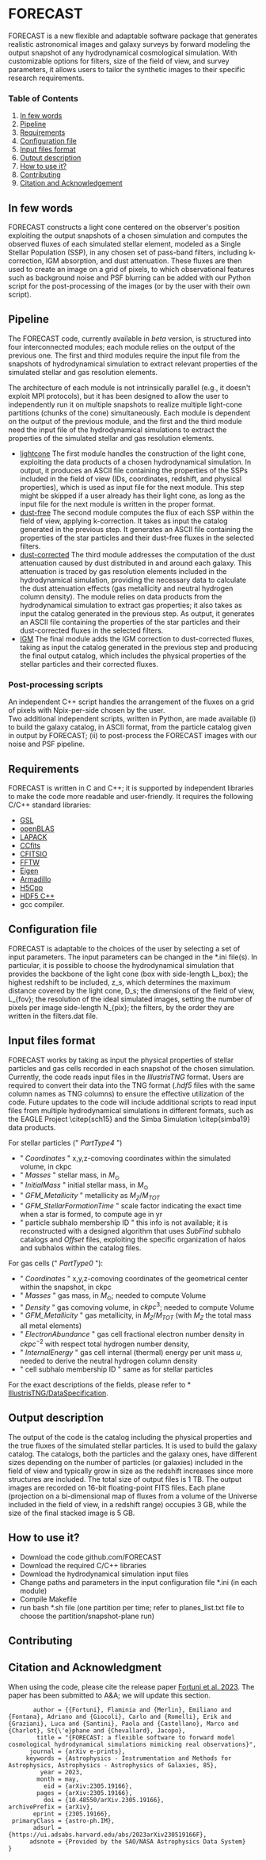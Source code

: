 # FORECAST
FORECAST is a new flexible and adaptable software package that generates realistic astronomical images and galaxy surveys by forward modeling the output snapshot of any hydrodynamical cosmological simulation.
With customizable options for filters, size of the field of view, and survey parameters, it allows users to tailor the synthetic images to their specific research requirements.

### Table of Contents
1. [In few words](#in-few-words)
2. [Pipeline](#pipeline)
3. [Requirements](#requirements)
4. [Configuration file](#configuration-file)
5. [Input files format](#input-files-format)
6. [Output description](#output-description)
7. [How to use it?](#how-to-use-it)
8. [Contributing](#contributing)
9. [Citation and Acknowledgement](#citation-and-acknowledgment)


    
## In few words
FORECAST constructs a light cone centered on the observer's position exploiting the output snapshots of a chosen simulation and computes the observed fluxes of each simulated stellar element, modeled as a Single Stellar Population (SSP), in any chosen set of pass-band filters, including k-correction, IGM absorption, and dust attenuation. These fluxes are then used to create an image on a grid of pixels, to which observational features such as background noise and PSF blurring can be added with our Python script for the post-processing of the images (or by the user with their own script).


## Pipeline
The FORECAST code, currently available in *beta* version, is structured into four interconnected modules; each module relies on the output of the previous one. The first and third modules require the input file from the snapshots of hydrodynamical simulation to extract relevant properties of the simulated stellar and gas resolution elements.

The architecture of each module is not intrinsically parallel (e.g., it doesn't exploit MPI protocols), but it has been designed to allow the user to independently run it on multiple snapshots to realize multiple light-cone partitions (chunks of the cone) simultaneously.
Each module is dependent on the output of the previous module, and the first and the third module need the input file of the hydrodynamical simulations to extract the properties of the simulated stellar and gas resolution elements.
* [lightcone](lc) The first module handles the construction of the light cone, exploiting the data products of a chosen hydrodynamical simulation. In output, it produces an ASCII file containing the properties of the SSPs included in the field of view (IDs, coordinates, redshift, and physical properties), which is used as input file for the next module. This step might be skipped if a user already has their light cone, as long as the input file for the next module is written in the proper format. 
* [dust-free](df) The second module computes the flux of each SSP within the field of view, applying k-correction. It takes as input the catalog generated in the previous step. It generates an ASCII file containing the properties of the star particles and their dust-free fluxes in the selected filters.
* [dust-corrected](dc) The third module addresses the computation of the dust attenuation caused by dust distributed in and around each galaxy. This attenuation is traced by gas resolution elements included in the hydrodynamical simulation, providing the necessary data to calculate the dust attenuation effects (gas metallicity and neutral hydrogen column density). The module relies on data products from the hydrodynamical simulation to extract gas properties; it also takes as input the catalog generated in the previous step. As output, it generates an ASCII file containing the properties of the star particles and their dust-corrected fluxes in the selected filters.
* [IGM](igm) The final module adds the IGM correction to dust-corrected fluxes, taking as input the catalog generated in the previous step and producing the final output catalog, which includes the physical properties of the stellar particles and their corrected fluxes.
### Post-processing scripts
An independent C++ script handles the arrangement of the fluxes on a grid of pixels with Npix-per-side chosen by the user.   
Two additional independent scripts, written in Python, are made available (i) to build the galaxy catalog, in ASCII format, from the particle catalog given in output by FORECAST; (ii) to post-process the FORECAST images with our noise and PSF pipeline.

## Requirements
FORECAST is written in C and C++; it is supported by independent libraries to make the code more readable and user-friendly. 
It requires the following C/C++ standard libraries: 
* [GSL](https://www.gnu.org/software/gsl/)
* [openBLAS](https://www.openblas.net/)
* [LAPACK](http://www.netlib.org/lapack/)
* [CCfits](https://heasarc.gsfc.nasa.gov/fitsio/CCfits/)
* [CFITSIO](https://heasarc.gsfc.nasa.gov/fitsio/)
* [FFTW](https://www.fftw.org/)
* [Eigen](https://eigen.tuxfamily.org/)
* [Armadillo](http://arma.sourceforge.net/)
* [H5Cpp](http://h5cpp.org/)
* [HDF5 C++](https://www.hdfgroup.org/)
* gcc compiler.      

## Configuration file
FORECAST is adaptable to the choices of the user by selecting a set of input parameters. 
The input parameters can be changed in the *.ini file(s).
In particular, it is possible to choose the hydrodynamical simulation that provides the backbone of the light cone (box with side-length L_box); the highest redshift to be included, z_s, which determines the maximum distance covered by the light cone, D_s; the dimensions of the field of view, L_{fov}; the resolution of the ideal simulated images, setting the number of pixels per image side-length N_{pix}; the filters, by the order they are written in the filters.dat file.


## Input files format
FORECAST works by taking as input the physical properties of stellar particles and gas cells recorded in each snapshot of the chosen simulation. Currently, the code reads input files in the _IllustrisTNG_ format. Users are required to convert their data into the TNG format (*.hdf5* files with the same column names as TNG columns) to ensure the effective utilization of the code. Future updates to the code will include additional scripts to read input files from multiple hydrodynamical simulations in different formats, such as the EAGLE Project \citep{sch15} and the Simba Simulation \citep{simba19} data products. 

For stellar particles (" _PartType4_ ") 
- " _Coordinates_ " x,y,z-comoving coordinates within the simulated volume, in ckpc
- " _Masses_ " stellar mass, in $M_{\odot}$
- " _InitialMass_ " initial stellar mass, in $M_{\odot}$
- " _GFM_Metallicity_ " metallicity as $M_{Z}/M_{TOT}$
- " _GFM_StellarFormationTime_ " scale factor indicating the exact time when a star is formed, to compute age in yr
- " particle subhalo membership ID " this info is not available; it is reconstructed with a designed algorithm that uses _SubFind_ subhalo catalogs and _Offset_ files, exploiting the specific organization of halos and subhalos within the catalog files.

For gas cells (" _PartType0_ "):
- " _Coordinates_ " x,y,z-comoving coordinates of the geometrical center within the snapshot, in ckpc
- " _Masses_ " gas mass, in $M_{\odot}$; needed to compute Volume
- " _Density_ " gas comoving volume, in $ckpc^{3}$; needed to compute Volume
- " _GFM_Metallicity_ " gas metallicity, in $M_{Z}/M_{TOT}$ (with $M_Z$ the total mass all metal elements)
- " _ElectronAbundance_ " gas cell fractional electron number density in $ckpc^{-2}$ with respect total hydrogen number density, 
- " _InternalEnergy_ " gas cell internal (thermal) energy per unit mass $u$, needed to derive the neutral hydrogen column density
- " cell subhalo membership ID " same as for stellar particles

For the exact descriptions of the fields, please refer to * [IllustrisTNG/DataSpecification]([https://heasarc.gsfc.nasa.gov/fitsio/](https://www.tng-project.org/data/docs/specifications/#parttype0)).

## Output description
The output of the code is the catalog including the physical properties and the true fluxes of the simulated stellar particles. It is used to build the galaxy catalog.
    The catalogs, both the particles and the galaxy ones, have different sizes depending on the number of particles (or galaxies) included in the field of view and typically grow in size as the redshift increases since more structures are included. The total size of output files is 1 TB.
    The output images are recorded on 16-bit floating-point FITS files. Each plane (projection on a bi-dimensional map of fluxes from a volume of the Universe included in the field of view, in a redshift range) occupies 3 GB, while the size of the final stacked image is 5 GB.
    
## How to use it?
- Download the code github.com/FORECAST
- Download the required C/C++ libraries
- Download the hydrodynamical simulation input files
- Change paths and parameters in the input configuration file \*.ini (in each module)
- Compile Makefile
- run bash \*.sh file (one partition per time; refer to planes_list.txt file to choose the partition/snapshot-plane run) 

## Contributing

## Citation and Acknowledgment

When using the code, please cite the release paper [Fortuni et al. 2023](https://ui.adsabs.harvard.edu/abs/2023arXiv230519166F/abstract). The paper has been submitted to A&A; we will update this section.

```@ARTICLE{2023arXiv230519166F,
       author = {{Fortuni}, Flaminia and {Merlin}, Emiliano and {Fontana}, Adriano and {Giocoli}, Carlo and {Romelli}, Erik and {Graziani}, Luca and {Santini}, Paola and {Castellano}, Marco and {Charlot}, St{\'e}phane and {Chevallard}, Jacopo},
        title = "{FORECAST: a flexible software to forward model cosmological hydrodynamical simulations mimicking real observations}",
      journal = {arXiv e-prints},
     keywords = {Astrophysics - Instrumentation and Methods for Astrophysics, Astrophysics - Astrophysics of Galaxies, 85},
         year = 2023,
        month = may,
          eid = {arXiv:2305.19166},
        pages = {arXiv:2305.19166},
          doi = {10.48550/arXiv.2305.19166},
archivePrefix = {arXiv},
       eprint = {2305.19166},
 primaryClass = {astro-ph.IM},
       adsurl = {https://ui.adsabs.harvard.edu/abs/2023arXiv230519166F},
      adsnote = {Provided by the SAO/NASA Astrophysics Data System}
}

